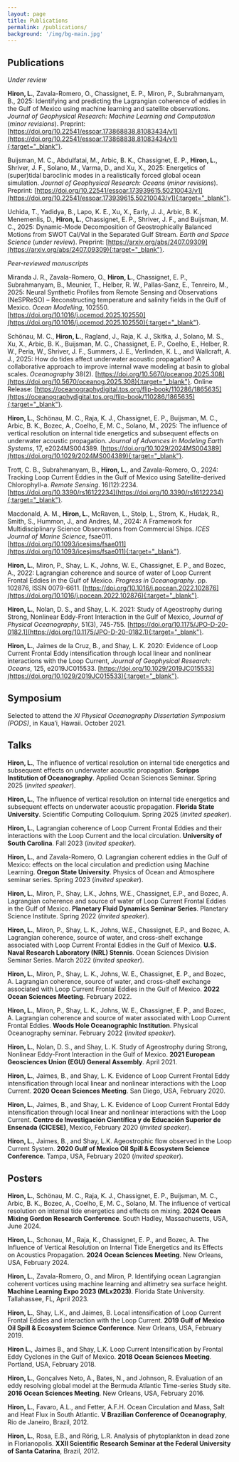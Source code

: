 ```yaml
---
layout: page
title: Publications
permalink: /publications/
background: '/img/bg-main.jpg'
---
```


## Publications

*Under review*

**Hiron, L.**, Zavala-Romero, O., Chassignet, E. P., Miron, P., Subrahmanyam, B., 2025: Identifying and predicting the Lagrangian coherence of eddies in the Gulf of Mexico using machine learning and satellite observations. *Journal of Geophysical Research: Machine Learning and Computation* (*minor revisions*). Preprint: [https://doi.org/10.22541/essoar.173868838.81083434/v1](https://doi.org/10.22541/essoar.173868838.81083434/v1){:target="_blank"}.

Buijsman, M. C., Abdulfatai, M., Arbic, B. K., Chassignet, E. P., **Hiron, L.**, Shriver, J. F., Solano, M., Varma, D., and Xu, X., 2025: Energetics of (super)tidal baroclinic modes in a realistically forced global ocean simulation. *Journal of Geophysical Research: Oceans* (*minor revisions*). Preprint: [https://doi.org/10.22541/essoar.173939615.50210043/v1](https://doi.org/10.22541/essoar.173939615.50210043/v1){:target="_blank"}.

Uchida, T., Yadidya, B., Lapo, K. E., Xu, X., Early, J. J., Arbic, B. K., Menemenlis, D., **Hiron, L.**, Chassignet, E. P., Shriver, J. F., and Buijsman, M. C., 2025: Dynamic-Mode Decomposition of Geostrophically Balanced Motions from SWOT Cal/Val in the Separated Gulf Stream. *Earth and Space Science* (*under review*). Preprint: [https://arxiv.org/abs/2407.09309](https://arxiv.org/abs/2407.09309){:target="_blank"}.

*Peer-reviewed manuscripts*

Miranda J. R., Zavala-Romero, O., **Hiron, L.**, Chassignet, E. P., Subrahmanyam, B., Meunier, T., Helber, R. W.,  Pallas-Sanz, E., Tenreiro, M., 2025: Neural Synthetic Profiles from Remote Sensing and Observations (NeSPReSO) – Reconstructing temperature and salinity fields in the Gulf of Mexico. *Ocean Modelling*, 102550. [https://doi.org/10.1016/j.ocemod.2025.102550](https://doi.org/10.1016/j.ocemod.2025.102550){:target="_blank"}.

Schönau, M. C., **Hiron, L.**, Ragland, J., Raja, K. J., Skitka, J., Solano, M. S., Xu, X., Arbic, B. K., Buijsman, M. C., Chassignet, E. P., Coelho, E., Helber, R. W., Peria, W., Shriver, J. F., Summers, J. E., Verlinden, K. L., and Wallcraft, A. J., 2025: How do tides affect underwater acoustic propagation? A collaborative approach to improve internal wave modeling at basin to global scales. *Oceanography* 38(2). [https://doi.org/10.5670/oceanog.2025.308](https://doi.org/10.5670/oceanog.2025.308){:target="_blank"}. Online Release: [https://oceanographydigital.tos.org/flip-book/110286/1865635](https://oceanographydigital.tos.org/flip-book/110286/1865635){:target="_blank"}. 

**Hiron, L.**, Schönau, M. C., Raja, K. J., Chassignet, E. P., Buijsman, M. C., Arbic, B. K., Bozec, A., Coelho, E, M. C., Solano, M., 2025: The influence of vertical resolution on internal tide energetics and subsequent effects on underwater acoustic propagation. *Journal of Advances in Modeling Earth Systems*, 17, e2024MS004389. [https://doi.org/10.1029/2024MS004389](https://doi.org/10.1029/2024MS004389){:target="_blank"}.

Trott, C. B., Subrahmanyam, B., **Hiron, L.**, and Zavala-Romero, O., 2024: Tracking Loop Current Eddies in the Gulf of Mexico using Satellite-derived Chlorophyll-a. *Remote Sensing*. 16(12):2234. [https://doi.org/10.3390/rs16122234](https://doi.org/10.3390/rs16122234){:target="_blank"}.

Macdonald, A. M., **Hiron, L.**, McRaven, L., Stolp, L., Strom, K., Hudak, R., Smith, S., Hummon, J., and Andres, M., 2024: A Framework for Multidisciplinary Science Observations from Commercial Ships. *ICES Journal of Marine Science*, fsae011. [https://doi.org/10.1093/icesjms/fsae011](https://doi.org/10.1093/icesjms/fsae011){:target="_blank"}.

**Hiron, L.**, Miron, P., Shay, L. K., Johns, W. E., Chassignet, E. P., and Bozec, A., 2022: Lagrangian coherence and source of water of Loop Current Frontal Eddies in the Gulf of Mexico. *Progress in Oceanography*. pp. 102876, ISSN 0079-6611. [https://doi.org/10.1016/j.pocean.2022.102876](https://doi.org/10.1016/j.pocean.2022.102876){:target="_blank"}.

**Hiron, L.**, Nolan, D. S., and Shay, L. K. 2021: Study of Ageostrophy during Strong, Nonlinear Eddy-Front Interaction in the Gulf of Mexico, *Journal of Physical Oceanography*, 51(3), 745-755. [https://doi.org/10.1175/JPO-D-20-0182.1](https://doi.org/10.1175/JPO-D-20-0182.1){:target="_blank"}.

**Hiron, L.**, Jaimes de la Cruz, B., and Shay, L. K. 2020: Evidence of Loop Current Frontal Eddy intensification through local linear and nonlinear interactions with the Loop Current, *Journal of Geophysical Research: Oceans*, 125, e2019JC015533. [https://doi.org/10.1029/2019JC015533](https://doi.org/10.1029/2019JC015533){:target="_blank"}.

## Symposium
Selected to attend the *XI Physical Oceanography Dissertation Symposium (PODS)*, in Kaua’i, Hawaii. October 2021.

## Talks

**Hiron, L.**, The influence of vertical resolution on internal tide energetics and subsequent effects on underwater acoustic propagation. **Scripps Institution of Oceanography**. Applied Ocean Sciences Seminar. Spring 2025 (*invited speaker*).

**Hiron, L.**, The influence of vertical resolution on internal tide energetics and subsequent effects on underwater acoustic propagation. **Florida State University**. Scientific Computing Colloquium. Spring 2025 (*invited speaker*).

**Hiron, L.**, Lagrangian coherence of Loop Current Frontal Eddies and their interactions with the Loop Current and the local circulation. **University of South Carolina**. Fall 2023 (*invited speaker*).

**Hiron, L.**, and Zavala-Romero, O. Lagrangian coherent eddies in the Gulf of Mexico: effects on the local circulation and prediction using Machine Learning. **Oregon State University**. Physics of Ocean and Atmosphere seminar series. Spring 2023 (*invited speaker*).

**Hiron, L.**, Miron, P., Shay, L.K., Johns, W.E., Chassignet, E.P., and Bozec, A. Lagrangian coherence and source of water of Loop Current Frontal Eddies in the Gulf of Mexico. **Planetary Fluid Dynamics Seminar Series**. Planetary Science Institute. Spring 2022 (*invited speaker*).

**Hiron, L.**, Miron, P., Shay, L. K., Johns, W.E., Chassignet, E.P., and Bozec, A. Lagrangian coherence, source of water, and cross-shelf exchange associated with Loop Current Frontal Eddies in the Gulf of Mexico. **U.S. Naval Research Laboratory (NRL) Stennis**. Ocean Sciences Division Seminar Series. March 2022 (*invited speaker*).

**Hiron, L.**, Miron, P., Shay, L. K., Johns, W. E., Chassignet, E. P., and Bozec, A. Lagrangian coherence, source of water, and cross-shelf exchange associated with Loop Current Frontal Eddies in the Gulf of Mexico. **2022 Ocean Sciences Meeting**. February 2022.

**Hiron, L.**, Miron, P., Shay, L. K., Johns, W. E., Chassignet, E. P., and Bozec, A. Lagrangian coherence and source of water associated with Loop Current Frontal Eddies. **Woods Hole Oceanographic Institution**. Physical Oceanography seminar. February 2022 (*invited speaker*).

**Hiron, L.**, Nolan, D. S., and Shay, L. K. Study of Ageostrophy during Strong, Nonlinear Eddy-Front Interaction in the Gulf of Mexico. **2021 European Geosciences Union (EGU) General Assembly**. April 2021.

**Hiron, L.**, Jaimes, B., and Shay, L. K. Evidence of Loop Current Frontal Eddy intensification through local linear and nonlinear interactions with the Loop Current. **2020 Ocean Sciences Meeting**. San Diego, USA, February 2020.

**Hiron, L.**, Jaimes, B., and Shay, L. K. Evidence of Loop Current Frontal Eddy intensification through local linear and nonlinear interactions with the Loop Current. **Centro de Investigación Científica y de Educación Superior de Ensenada (CICESE)**, Mexico, February 2020 (*invited speaker*).

**Hiron, L.**, Jaimes, B., and Shay, L.K. Ageostrophic flow observed in the Loop Current System. **2020 Gulf of Mexico Oil Spill & Ecosystem Science Conference**. Tampa, USA, February 2020 (*invited speaker*).

## Posters
**Hiron, L.**, Schönau, M. C., Raja, K. J., Chassignet, E. P., Buijsman, M. C., Arbic, B. K., Bozec, A., Coelho, E, M. C., Solano, M. The influence of vertical resolution on internal tide energetics and effects on mixing. **2024 Ocean Mixing Gordon Research Conference**. South Hadley, Massachusetts, USA, June 2024.

**Hiron, L.**, Schonau, M., Raja, K., Chassignet, E. P., and Bozec, A. The Influence of Vertical Resolution on Internal Tide Energetics and its Effects on Acoustics Propagation. **2024 Ocean Sciences Meeting**. New Orleans, USA, February 2024. 

**Hiron, L.**, Zavala-Romero, O., and Miron, P. Identifying ocean Lagrangian coherent vortices using machine learning and altimetry sea surface height. **Machine Learning Expo 2023 (MLx2023)**. Florida State University. Tallahassee, FL, April 2023. 

**Hiron, L.**, Shay, L.K., and Jaimes, B. Local intensification of Loop Current Frontal Eddies and interaction with the Loop Current. **2019 Gulf of Mexico Oil Spill & Ecosystem Science Conference**. New Orleans, USA, February 2019.

**Hiron L.**, Jaimes B., and Shay, L.K. Loop Current Intensification by Frontal Eddy Cyclones in the Gulf of Mexico. **2018 Ocean Sciences Meeting**. Portland, USA, February 2018.

**Hiron, L.**, Gonçalves Neto, A., Bates, N., and Johnson, R. Evaluation of an eddy resolving global model at the Bermuda Atlantic Time-series Study site. **2016 Ocean Sciences Meeting**. New Orleans, USA, February 2016.

**Hiron, L.**, Favaro, A.L., and Fetter, A.F.H. Ocean Circulation and Mass, Salt and Heat Flux in South Atlantic. **V Brazilian Conference of Oceanography**, Rio de Janeiro, Brazil, 2012.

**Hiron, L.**, Rosa, E.B., and Rörig, L.R. Analysis of phytoplankton in dead zone in Florianopolis. **XXII Scientific Research Seminar at the Federal University of Santa Catarina**, Brazil, 2012.
